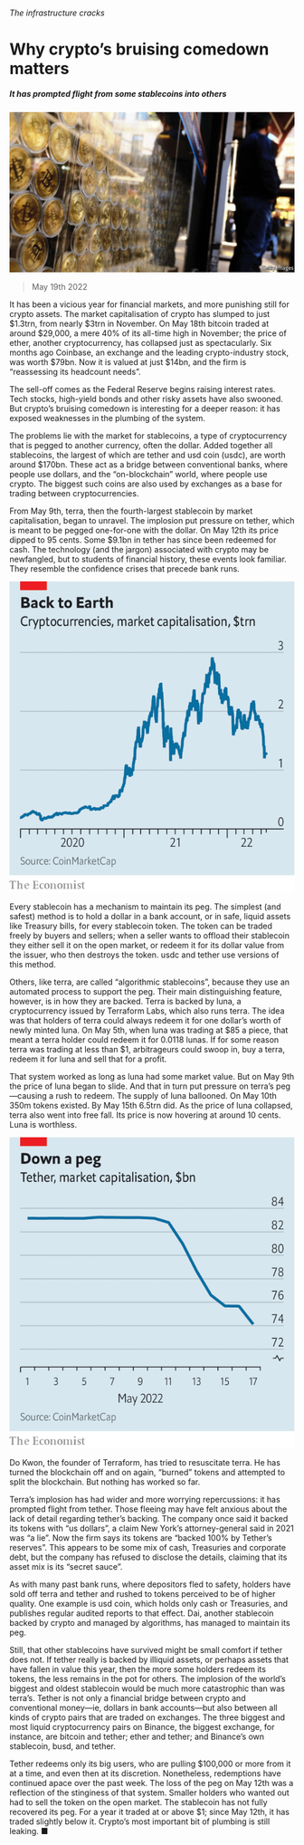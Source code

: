 ###### The infrastructure cracks

# Why crypto’s bruising comedown matters 

##### It has prompted flight from some stablecoins into others 

![image](images/20220514_FNP504.jpg) 

> May 19th 2022 

It has been a vicious year for financial markets, and more punishing still for crypto assets. The market capitalisation of crypto has slumped to just $1.3trn, from nearly $3trn in November. On May 18th bitcoin traded at around $29,000, a mere 40% of its all-time high in November; the price of ether, another cryptocurrency, has collapsed just as spectacularly. Six months ago Coinbase, an exchange and the leading crypto-industry stock, was worth $79bn. Now it is valued at just $14bn, and the firm is “reassessing its headcount needs”. 

The sell-off comes as the Federal Reserve begins raising interest rates. Tech stocks, high-yield bonds and other risky assets have also swooned. But crypto’s bruising comedown is interesting for a deeper reason: it has exposed weaknesses in the plumbing of the system. 

The problems lie with the market for stablecoins, a type of cryptocurrency that is pegged to another currency, often the dollar. Added together all stablecoins, the largest of which are tether and usd coin (usdc), are worth around $170bn. These act as a bridge between conventional banks, where people use dollars, and the “on-blockchain” world, where people use crypto. The biggest such coins are also used by exchanges as a base for trading between cryptocurrencies.

From May 9th, terra, then the fourth-largest stablecoin by market capitalisation, began to unravel. The implosion put pressure on tether, which is meant to be pegged one-for-one with the dollar. On May 12th its price dipped to 95 cents. Some $9.1bn in tether has since been redeemed for cash. The technology (and the jargon) associated with crypto may be newfangled, but to students of financial history, these events look familiar. They resemble the confidence crises that precede bank runs. 

![image](images/20220521_FNC297.png) 


Every stablecoin has a mechanism to maintain its peg. The simplest (and safest) method is to hold a dollar in a bank account, or in safe, liquid assets like Treasury bills, for every stablecoin token. The token can be traded freely by buyers and sellers; when a seller wants to offload their stablecoin they either sell it on the open market, or redeem it for its dollar value from the issuer, who then destroys the token. usdc and tether use versions of this method.

Others, like terra, are called “algorithmic stablecoins”, because they use an automated process to support the peg. Their main distinguishing feature, however, is in how they are backed. Terra is backed by luna, a cryptocurrency issued by Terraform Labs, which also runs terra. The idea was that holders of terra could always redeem it for one dollar’s worth of newly minted luna. On May 5th, when luna was trading at $85 a piece, that meant a terra holder could redeem it for 0.0118 lunas. If for some reason terra was trading at less than $1, arbitrageurs could swoop in, buy a terra, redeem it for luna and sell that for a profit.

That system worked as long as luna had some market value. But on May 9th the price of luna began to slide. And that in turn put pressure on terra’s peg—causing a rush to redeem. The supply of luna ballooned. On May 10th 350m tokens existed. By May 15th 6.5trn did. As the price of luna collapsed, terra also went into free fall. Its price is now hovering at around 10 cents. Luna is worthless. 

![image](images/20220521_FNC395.png) 


Do Kwon, the founder of Terraform, has tried to resuscitate terra. He has turned the blockchain off and on again, “burned” tokens and attempted to split the blockchain. But nothing has worked so far. 

Terra’s implosion has had wider and more worrying repercussions: it has prompted flight from tether. Those fleeing may have felt anxious about the lack of detail regarding tether’s backing. The company once said it backed its tokens with “us dollars”, a claim New York’s attorney-general said in 2021 was “a lie”. Now the firm says its tokens are “backed 100% by Tether’s reserves”. This appears to be some mix of cash, Treasuries and corporate debt, but the company has refused to disclose the details, claiming that its asset mix is its “secret sauce”. 

As with many past bank runs, where depositors fled to safety, holders have sold off terra and tether and rushed to tokens perceived to be of higher quality. One example is usd coin, which holds only cash or Treasuries, and publishes regular audited reports to that effect. Dai, another stablecoin backed by crypto and managed by algorithms, has managed to maintain its peg. 

Still, that other stablecoins have survived might be small comfort if tether does not. If tether really is backed by illiquid assets, or perhaps assets that have fallen in value this year, then the more some holders redeem its tokens, the less remains in the pot for others. The implosion of the world’s biggest and oldest stablecoin would be much more catastrophic than was terra’s. Tether is not only a financial bridge between crypto and conventional money—ie, dollars in bank accounts—but also between all kinds of crypto pairs that are traded on exchanges. The three biggest and most liquid cryptocurrency pairs on Binance, the biggest exchange, for instance, are bitcoin and tether; ether and tether; and Binance’s own stablecoin, busd, and tether.

Tether redeems only its big users, who are pulling $100,000 or more from it at a time, and even then at its discretion. Nonetheless, redemptions have continued apace over the past week. The loss of the peg on May 12th was a reflection of the stinginess of that system. Smaller holders who wanted out had to sell the token on the open market. The stablecoin has not fully recovered its peg. For a year it traded at or above $1; since May 12th, it has traded slightly below it. Crypto’s most important bit of plumbing is still leaking. ■


